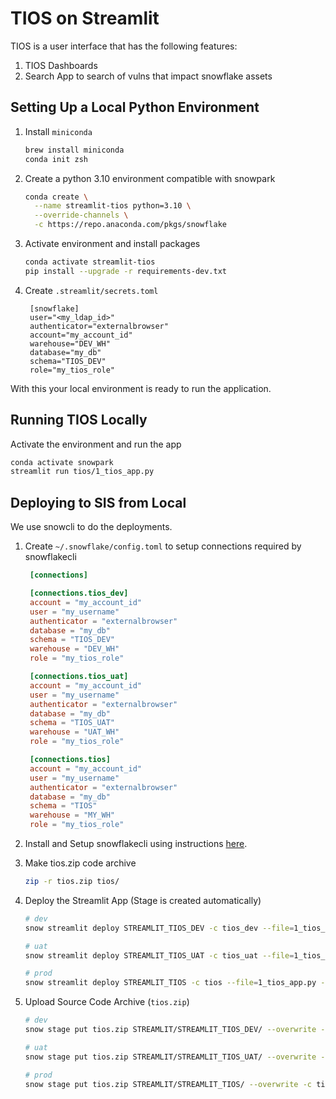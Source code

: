 # TIOS on Streamlit

TIOS is a user interface that has the following features:

1. TIOS Dashboards
2. Search App to search of vulns that impact snowflake assets

## Setting Up a Local Python Environment

1. Install `miniconda`

   ```sh
   brew install miniconda
   conda init zsh
   ```

1. Create a python 3.10 environment compatible with snowpark

   ```sh
   conda create \
     --name streamlit-tios python=3.10 \
     --override-channels \
     -c https://repo.anaconda.com/pkgs/snowflake
   ```

1. Activate environment and install packages

   ```sh
   conda activate streamlit-tios
   pip install --upgrade -r requirements-dev.txt
   ```

1. Create `.streamlit/secrets.toml`

   ```
    [snowflake]
    user="<my_ldap_id>"
    authenticator="externalbrowser"
    account="my_account_id"
    warehouse="DEV_WH"
    database="my_db"
    schema="TIOS_DEV"
    role="my_tios_role"
   ```

With this your local environment is ready to run the application.

## Running TIOS Locally

Activate the environment and run the app

```sh
conda activate snowpark
streamlit run tios/1_tios_app.py
```

## Deploying to SIS from Local

We use snowcli to do the deployments.

1. Create `~/.snowflake/config.toml` to setup connections required by snowflakecli

   ```toml
    [connections]

    [connections.tios_dev]
    account = "my_account_id"
    user = "my_username"
    authenticator = "externalbrowser"
    database = "my_db"
    schema = "TIOS_DEV"
    warehouse = "DEV_WH"
    role = "my_tios_role"

    [connections.tios_uat]
    account = "my_account_id"
    user = "my_username"
    authenticator = "externalbrowser"
    database = "my_db"
    schema = "TIOS_UAT"
    warehouse = "UAT_WH"
    role = "my_tios_role"

    [connections.tios]
    account = "my_account_id"
    user = "my_username"
    authenticator = "externalbrowser"
    database = "my_db"
    schema = "TIOS"
    warehouse = "MY_WH"
    role = "my_tios_role"
   ```

1. Install and Setup snowflakecli using instructions [here](https://docs.snowflake.com/LIMITEDACCESS/snowcli/installation/installation).

1. Make tios.zip code archive

   ```bash
   zip -r tios.zip tios/
   ```

1. Deploy the Streamlit App (Stage is created automatically)

   ```bash
   # dev
   snow streamlit deploy STREAMLIT_TIOS_DEV -c tios_dev --file=1_tios_app.py --replace --query-warehouse DEV_WH

   # uat
   snow streamlit deploy STREAMLIT_TIOS_UAT -c tios_uat --file=1_tios_app.py --replace --query-warehouse UAT_WH

   # prod
   snow streamlit deploy STREAMLIT_TIOS -c tios --file=1_tios_app.py --replace --query-warehouse MY_WH
   ```

1. Upload Source Code Archive (`tios.zip`)

   ```bash
   # dev
   snow stage put tios.zip STREAMLIT/STREAMLIT_TIOS_DEV/ --overwrite -c tios_dev

   # uat
   snow stage put tios.zip STREAMLIT/STREAMLIT_TIOS_UAT/ --overwrite -c tios_uat

   # prod
   snow stage put tios.zip STREAMLIT/STREAMLIT_TIOS/ --overwrite -c tios
   ```
